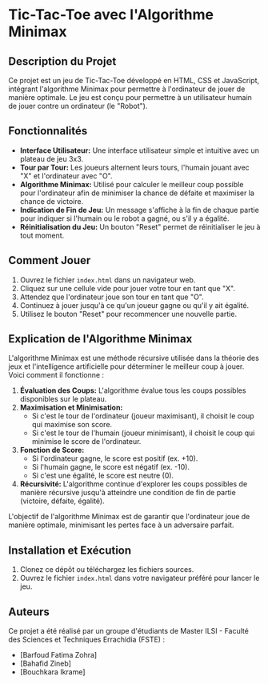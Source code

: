 
# Tic-Tac-Toe avec l'Algorithme Minimax

## Description du Projet

Ce projet est un jeu de Tic-Tac-Toe développé en HTML, CSS et JavaScript, intégrant l'algorithme Minimax pour permettre à l'ordinateur de jouer de manière optimale. Le jeu est conçu pour permettre à un utilisateur humain de jouer contre un ordinateur (le "Robot").

## Fonctionnalités

- **Interface Utilisateur:** Une interface utilisateur simple et intuitive avec un plateau de jeu 3x3.
- **Tour par Tour:** Les joueurs alternent leurs tours, l'humain jouant avec "X" et l'ordinateur avec "O".
- **Algorithme Minimax:** Utilisé pour calculer le meilleur coup possible pour l'ordinateur afin de minimiser la chance de défaite et maximiser la chance de victoire.
- **Indication de Fin de Jeu:** Un message s'affiche à la fin de chaque partie pour indiquer si l'humain ou le robot a gagné, ou s'il y a égalité.
- **Réinitialisation du Jeu:** Un bouton "Reset" permet de réinitialiser le jeu à tout moment.

## Comment Jouer

1. Ouvrez le fichier `index.html` dans un navigateur web.
2. Cliquez sur une cellule vide pour jouer votre tour en tant que "X".
3. Attendez que l'ordinateur joue son tour en tant que "O".
4. Continuez à jouer jusqu'à ce qu'un joueur gagne ou qu'il y ait égalité.
5. Utilisez le bouton "Reset" pour recommencer une nouvelle partie.

## Explication de l'Algorithme Minimax

L'algorithme Minimax est une méthode récursive utilisée dans la théorie des jeux et l'intelligence artificielle pour déterminer le meilleur coup à jouer. Voici comment il fonctionne :

1. **Évaluation des Coups:** L'algorithme évalue tous les coups possibles disponibles sur le plateau.
2. **Maximisation et Minimisation:** 
   - Si c'est le tour de l'ordinateur (joueur maximisant), il choisit le coup qui maximise son score.
   - Si c'est le tour de l'humain (joueur minimisant), il choisit le coup qui minimise le score de l'ordinateur.
3. **Fonction de Score:** 
   - Si l'ordinateur gagne, le score est positif (ex. +10).
   - Si l'humain gagne, le score est négatif (ex. -10).
   - Si c'est une égalité, le score est neutre (0).
4. **Récursivité:** L'algorithme continue d'explorer les coups possibles de manière récursive jusqu'à atteindre une condition de fin de partie (victoire, défaite, égalité).

L'objectif de l'algorithme Minimax est de garantir que l'ordinateur joue de manière optimale, minimisant les pertes face à un adversaire parfait.

## Installation et Exécution

1. Clonez ce dépôt ou téléchargez les fichiers sources.
2. Ouvrez le fichier `index.html` dans votre navigateur préféré pour lancer le jeu.

## Auteurs

Ce projet a été réalisé par un groupe d'étudiants de Master ILSI - Faculté des Sciences et Techniques Errachidia (FSTE) :

- [Barfoud Fatima Zohra]
- [Bahafid Zineb]
- [Bouchkara Ikrame]
